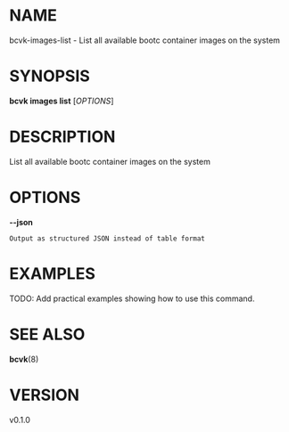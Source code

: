 # NAME

bcvk-images-list - List all available bootc container images on the system

# SYNOPSIS

**bcvk images list** [*OPTIONS*]

# DESCRIPTION

List all available bootc container images on the system

# OPTIONS

<!-- BEGIN GENERATED OPTIONS -->
**--json**

    Output as structured JSON instead of table format

<!-- END GENERATED OPTIONS -->

# EXAMPLES

TODO: Add practical examples showing how to use this command.

# SEE ALSO

**bcvk**(8)

# VERSION

v0.1.0
